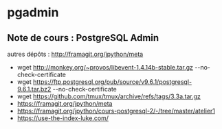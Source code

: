 # pgadmin

## Note de cours : PostgreSQL Admin

autres dépôts : http://framagit.org/jpython/meta


- wget http://monkey.org/~provos/libevent-1.4.14b-stable.tar.gz --no-check-certificate
- wget https://ftp.postgresql.org/pub/source/v9.6.1/postgresql-9.6.1.tar.bz2 --no-check-certificate
- wget https://github.com/tmux/tmux/archive/refs/tags/3.3a.tar.gz
- https://framagit.org/jpython/meta
- https://framagit.org/jpython/cours-postgresql-2/-/tree/master/atelier1
- https://use-the-index-luke.com/
